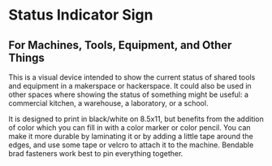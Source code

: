 # Status Indicator Sign
## For Machines, Tools, Equipment, and Other Things

This is a visual device intended to show the current status of shared tools and equipment in a makerspace or hackerspace. It could also be used in other spaces where showing the status of something might be useful: a commercial kitchen, a warehouse, a laboratory, or a school.

It is designed to print in black/white on 8.5x11, but benefits from the addition of color which you can fill in with a color marker or color pencil. You can make it more durable by laminating it or by adding a little tape around the edges, and use some tape or velcro to attach it to the machine. Bendable brad fasteners work best to pin everything together. 


